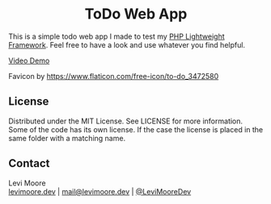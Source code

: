 <p align="center"><h1 align="center">ToDo Web App</h1></p>

This is a simple todo web app I made to test my [PHP Lightweight Framework](https://github.com/LeviMooreDev/PHP-Lightweight-Framework). Feel free to have a look and use whatever you find helpful.

[Video Demo](https://www.youtube.com/watch?v=yMe6w72SZNc)

Favicon by https://www.flaticon.com/free-icon/to-do_3472580

<!-- LICENSE -->
## License
Distributed under the MIT License. See LICENSE for more information.<br>
Some of the code has its own license. If the case the license is placed in the same folder with a matching name.

<!-- CONTACT -->
## Contact
Levi Moore<br>
[levimoore.dev](https://levimoore.dev)  | mail@levimoore.dev | [@LeviMooreDev](https://twitter.com/LeviMooreDev)
